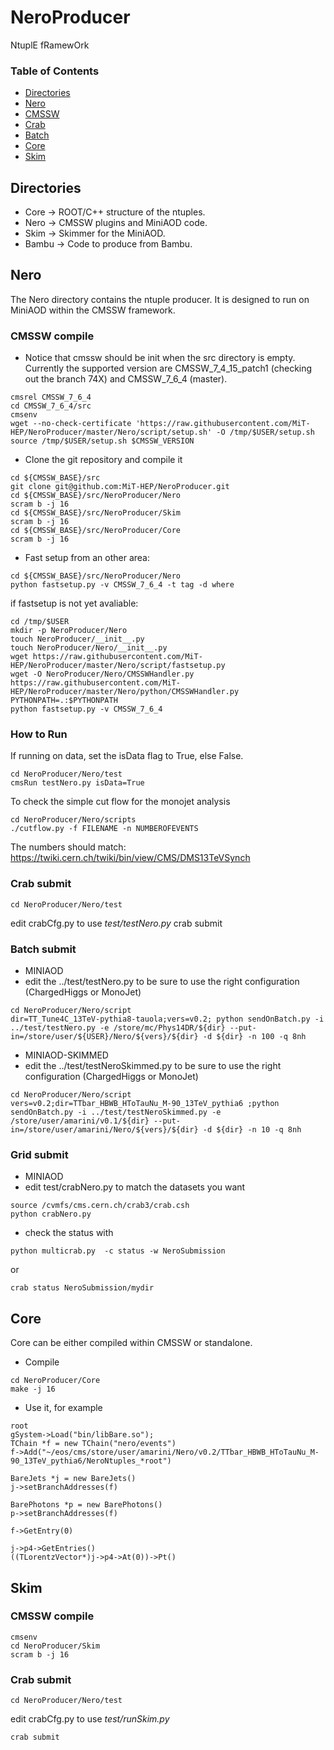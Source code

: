 # NeroProducer
NtuplE fRamewOrk

### Table of Contents
- [Directories](#user-content-directories)
- [Nero](#user-content-nero)
- [CMSSW](#user-content-cmssw)
- [Crab](#user-content-crab-submit)
- [Batch](#user-content-batch-submit)
- [Core](#user-content-core)
- [Skim](#user-content-skim)

## Directories
* Core -> ROOT/C++ structure of the ntuples.
* Nero -> CMSSW plugins and MiniAOD code.
* Skim -> Skimmer for the MiniAOD. 
* Bambu -> Code to produce from Bambu. 

## Nero
The Nero directory contains the ntuple producer. 
It is designed to run on MiniAOD within the CMSSW framework.


### CMSSW compile
* Notice that cmssw should be init when the src directory is empty.
Currently the supported version are CMSSW\_7\_4\_15\_patch1 (checking out the branch 74X) and CMSSW\_7\_6\_4 (master).
```
cmsrel CMSSW_7_6_4
cd CMSSW_7_6_4/src
cmsenv
wget --no-check-certificate 'https://raw.githubusercontent.com/MiT-HEP/NeroProducer/master/Nero/script/setup.sh' -O /tmp/$USER/setup.sh
source /tmp/$USER/setup.sh $CMSSW_VERSION
```
* Clone the git repository and compile it
```
cd ${CMSSW_BASE}/src
git clone git@github.com:MiT-HEP/NeroProducer.git
cd ${CMSSW_BASE}/src/NeroProducer/Nero
scram b -j 16
cd ${CMSSW_BASE}/src/NeroProducer/Skim
scram b -j 16
cd ${CMSSW_BASE}/src/NeroProducer/Core
scram b -j 16
```

* Fast setup from an other area:
```
cd ${CMSSW_BASE}/src/NeroProducer/Nero
python fastsetup.py -v CMSSW_7_6_4 -t tag -d where
```
if fastsetup is not yet avaliable:
```
cd /tmp/$USER
mkdir -p NeroProducer/Nero
touch NeroProducer/__init__.py
touch NeroProducer/Nero/__init__.py
wget https://raw.githubusercontent.com/MiT-HEP/NeroProducer/master/Nero/script/fastsetup.py
wget -O NeroProducer/Nero/CMSSWHandler.py https://raw.githubusercontent.com/MiT-HEP/NeroProducer/master/Nero/python/CMSSWHandler.py
PYTHONPATH=.:$PYTHONPATH
python fastsetup.py -v CMSSW_7_6_4
```

### How to Run
If running on data, set the isData flag to True, else False.
```
cd NeroProducer/Nero/test
cmsRun testNero.py isData=True
```

To check the simple cut flow for the monojet analysis
```
cd NeroProducer/Nero/scripts
./cutflow.py -f FILENAME -n NUMBEROFEVENTS
```
The numbers should match: https://twiki.cern.ch/twiki/bin/view/CMS/DMS13TeVSynch

### Crab submit
```
cd NeroProducer/Nero/test
```
edit crabCfg.py to use _test/testNero.py_
crab submit

### Batch submit
* MINIAOD
* edit the ../test/testNero.py to be sure to use the right configuration (ChargedHiggs or MonoJet) 
```
cd NeroProducer/Nero/script
dir=TT_Tune4C_13TeV-pythia8-tauola;vers=v0.2; python sendOnBatch.py -i ../test/testNero.py -e /store/mc/Phys14DR/${dir} --put-in=/store/user/${USER}/Nero/${vers}/${dir} -d ${dir} -n 100 -q 8nh
```
* MINIAOD-SKIMMED
* edit the ../test/testNeroSkimmed.py to be sure to use the right configuration (ChargedHiggs or MonoJet) 
```
cd NeroProducer/Nero/script
vers=v0.2;dir=TTbar_HBWB_HToTauNu_M-90_13TeV_pythia6 ;python sendOnBatch.py -i ../test/testNeroSkimmed.py -e /store/user/amarini/v0.1/${dir} --put-in=/store/user/amarini/Nero/${vers}/${dir} -d ${dir} -n 10 -q 8nh
```

### Grid submit
* MINIAOD
* edit test/crabNero.py to match the datasets you want
```
source /cvmfs/cms.cern.ch/crab3/crab.csh 
python crabNero.py
```
* check the status with
```
python multicrab.py  -c status -w NeroSubmission
```
or 
```
crab status NeroSubmission/mydir
```

## Core
Core can be either compiled within CMSSW or standalone.
* Compile
```
cd NeroProducer/Core
make -j 16
```
* Use it, for example
```
root
gSystem->Load("bin/libBare.so");
TChain *f = new TChain("nero/events")
f->Add("~/eos/cms/store/user/amarini/Nero/v0.2/TTbar_HBWB_HToTauNu_M-90_13TeV_pythia6/NeroNtuples_*root")

BareJets *j = new BareJets()
j->setBranchAddresses(f)

BarePhotons *p = new BarePhotons()
p->setBranchAddresses(f)

f->GetEntry(0)

j->p4->GetEntries()
((TLorentzVector*)j->p4->At(0))->Pt()
```

## Skim

### CMSSW compile
```
cmsenv
cd NeroProducer/Skim
scram b -j 16
```

### Crab submit
```
cd NeroProducer/Nero/test
```
edit crabCfg.py to use _test/runSkim.py_
```
crab submit
```



